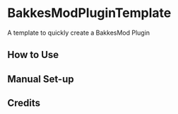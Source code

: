 # BakkesModPluginTemplate
A template to quickly create a BakkesMod Plugin

## How to Use

## Manual Set-up

## Credits
